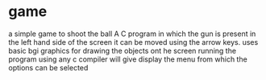# game
a simple game to shoot the ball
A C program in which the gun is present in the left hand side of the screen 
it can be moved using the arrow keys.
uses basic bgi graphics for drawing the objects ont he screen 
running the program using any c compiler will give display the menu
from which the options can be selected


